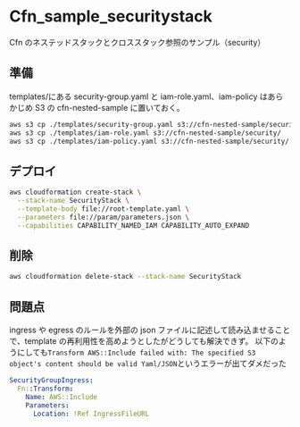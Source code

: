 # Cfn_sample_securitystack

Cfn のネステッドスタックとクロススタック参照のサンプル（security）

## 準備

templates/にある security-group.yaml と iam-role.yaml、iam-policy はあらかじめ S3 の cfn-nested-sample に置いておく。

```bash
aws s3 cp ./templates/security-group.yaml s3://cfn-nested-sample/security/
aws s3 cp ./templates/iam-role.yaml s3://cfn-nested-sample/security/
aws s3 cp ./templates/iam-policy.yaml s3://cfn-nested-sample/security/
```

## デプロイ

```bash
aws cloudformation create-stack \
  --stack-name SecurityStack \
  --template-body file://root-template.yaml \
  --parameters file://param/parameters.json \
  --capabilities CAPABILITY_NAMED_IAM CAPABILITY_AUTO_EXPAND

```

## 削除

```bash
aws cloudformation delete-stack --stack-name SecurityStack
```

## 問題点

ingress や egress のルールを外部の json ファイルに記述して読み込ませることで、template の再利用性を高めようとしたがどうしても解決できず。
以下のようにしても`Transform AWS::Include failed with: The specified S3 object's content should be valid Yaml/JSON`というエラーが出てダメだった

```yaml
SecurityGroupIngress:
  Fn::Transform:
    Name: AWS::Include
    Parameters:
      Location: !Ref IngressFileURL
```
